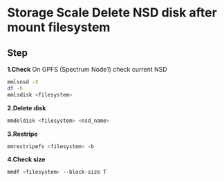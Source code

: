 # Storage Scale Delete NSD disk after mount filesystem 

## Step <br>
**1.Check**
On GPFS (Spectrum Node1) check current NSD <br>
```bash
mmlsnsd -X
df -h
mmlsdisk <filesystem>
```

**2.Delete disk** <br>
```bash
mmdeldisk <filesystem> <nsd_name>
```

**3.Restripe** <br>
```bash
mmrestripefs <filesystem> -b
```

**4.Check size** <br>
```bash
mmdf <filesystem> --block-size T
```

